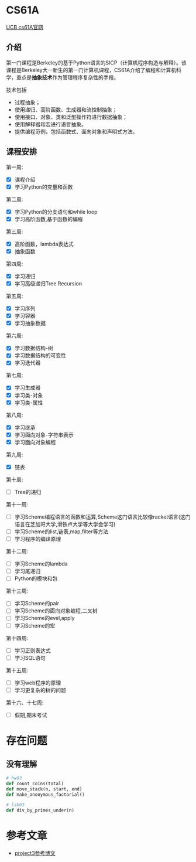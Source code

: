# CS61A

[UCB cs61A官网](https://inst.eecs.berkeley.edu/~cs61a/sp21/)

## 介绍

第一门课程是Berkeley的基于Python语言的SICP（计算机程序构造与解释）。该课程是Berkeley大一新生的第一门计算机课程，CS61A介绍了编程和计算机科学，重点是**抽象技术**作为管理程序复杂性的手段。

技术包括

-   过程抽象；
-   使用递归、高阶函数、生成器和流控制抽象；
-   使用接口、对象、类和泛型操作符进行数据抽象；
-   使用解释器和宏进行语言抽象。
-   提供编程范例，包括函数式、面向对象和声明式方法。

## 课程安排
第一周:

-   [x] 课程介绍
-   [x] 学习Python的变量和函数

第二周:

-   [x] 学习Python的分支语句和while loop
-   [x] 学习高阶函数,基于函数的编程

第三周:

-   [x] 高阶函数，lambda表达式
-   [x] 抽象函数

第四周:

-   [x] 学习递归
-   [x] 学习高级递归Tree Recursion

第五周:

-   [x] 学习序列
-   [x] 学习容器
-   [x] 学习抽象数据

第六周:

-   [x] 学习数据结构-树
-   [x] 学习数据结构的可变性
-   [x] 学习迭代器

第七周:

-   [x] 学习生成器
-   [x] 学习类-对象
-   [x] 学习类-属性

第八周:

-   [x] 学习继承
-   [x] 学习面向对象-字符串表示
-   [x] 学习面向对象编程

第九周:

-   [x] 链表

第十周:

-   [ ] Tree的递归


第十一周:

-   [ ] 学习Scheme编程语言的函数和运算,Scheme这门语言比较像racket语言(这门语言在芝加哥大学,滑铁卢大学等大学会学习)
-   [ ] 学习Scheme的list,链表,map,filter等方法
-   [ ] 学习程序的编译原理

第十二周:

-   [ ] 学习Scheme的lambda
-   [ ] 学习尾递归
-   [ ] Python的模块和包

第十三周:

-   [ ] 学习Scheme的pair
-   [ ] 学习Scheme的面向对象编程,二叉树
-   [ ] 学习Scheme的evel,apply
-   [ ] 学习Scheme的宏

第十四周:

-   [ ] 学习正则表达式
-   [ ] 学习SQL语句

第十五周:

-   [ ] 学习web程序的原理
-   [ ] 学习更复杂的树的问题

第十六、十七周:

-   [ ] 假期,期末考试

# 存在问题

## 没有理解

```python
# hw03
def count_coins(total)
def move_stack(n, start, end)
def make_anonymous_factorial()
```

```python
# lab03
def div_by_primes_under(n)
```

# 参考文章

-   [project3参考博文](https://www.cnblogs.com/echoT/p/16094953.html#problem5)

